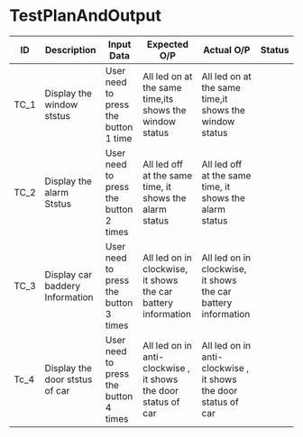 # TestPlanAndOutput
| ID|Description|Input Data|Expected O/P|Actual O/P|Status|
|-------|------------|-----------|------------|----------|-------|
|TC_1|Display the window ststus|User need to press the button 1 time|All led on at the same time,its shows the window status|All led on at the same time,it shows the window status|
|TC_2|Display the alarm Ststus|User need to press the button 2 times|All led off at the same time, it shows the alarm status|All led off at the same time, it shows the alarm status|
|TC_3|Display car baddery Information|User need to press the button 3 times|All led on in clockwise, it shows the car battery information|All led on in clockwise, it shows the car battery information|
|Tc_4|Display the door ststus of car|User need to press the button 4 times|All led on in anti-clockwise , it shows the door status of car|All led on in anti-clockwise , it shows the door status of car|
